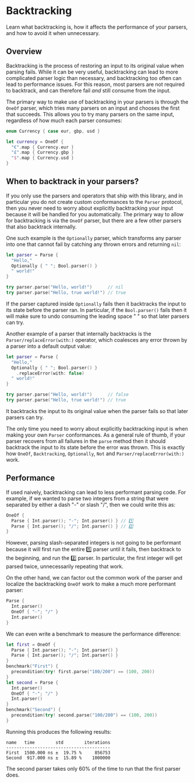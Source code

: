 # Backtracking

Learn what backtracking is, how it affects the performance of your parsers, and how to avoid it when
unnecessary.

## Overview

Backtracking is the process of restoring an input to its original value when parsing fails. While it
can be very useful, backtracking can lead to more complicated parser logic than necessary, and
backtracking too often can lead to performance issues. For this reason, most parsers are not
required to backtrack, and can therefore fail _and_ still consume from the input.

The primary way to make use of backtracking in your parsers is through the ``OneOf`` parser, which
tries many parsers on an input and chooses the first that succeeds. This allows you to try many
parsers on the same input, regardless of how much each parser consumes:

```swift
enum Currency { case eur, gbp, usd }

let currency = OneOf {
  "€".map { Currency.eur }
  "£".map { Currency.gbp }
  "$".map { Currency.usd }
}
```

## When to backtrack in your parsers?

If you only use the parsers and operators that ship with this library, and in particular you do not
create custom conformances to the ``Parser`` protocol, then you never need to worry about explicitly
backtracking your input because it will be handled for you automatically. The primary way to allow
for backtracking is via the ``OneOf`` parser, but there are a few other parsers that also backtrack
internally.

One such example is the ``Optionally`` parser, which transforms any parser into one that cannot fail
by catching any thrown errors and returning `nil`:

```swift
let parser = Parse {
  "Hello,"
  Optionally { " "; Bool.parser() }
  " world!"
}

try parser.parse("Hello, world!")      // nil
try parser.parse("Hello, true world!") // true
```

If the parser captured inside ``Optionally`` fails then it backtracks the input to its state before
the parser ran. In particular, if the `Bool.parser()` fails then it will make sure to undo
consuming the leading space " " so that later parsers can try.

Another example of a parser that internally backtracks is the ``Parser/replaceError(with:)``
operator, which coalesces any error thrown by a parser into a default output value:

```swift
let parser = Parse {
  "Hello,"
  Optionally { " "; Bool.parser() }
    .replaceError(with: false)
  " world!"
}

try parser.parse("Hello, world!")      // false
try parser.parse("Hello, true world!") // true
```

It backtracks the input to its original value when the parser fails so that later parsers can try.

The only time you need to worry about explicitly backtracking input is when making your own
``Parser`` conformances. As a general rule of thumb, if your parser recovers from all failures
in the `parse` method then it should backtrack the input to its state before the error was thrown.
This is exactly how ``OneOf``, ``Backtracking``, ``Optionally``, ``Not`` and ``Parser/replaceError(with:)`` 
work.

## Performance

If used naively, backtracking can lead to less performant parsing code. For example, if we wanted to
parse two integers from a string that were separated by either a dash "-" or slash "/", then we
could write this as:

```swift
OneOf {
  Parse { Int.parser(); "-"; Int.parser() } // 1️⃣
  Parse { Int.parser(); "/"; Int.parser() } // 2️⃣
}
```

However, parsing slash-separated integers is not going to be performant because it will first run
the entire 1️⃣ parser until it fails, then backtrack to the beginning, and run the 2️⃣ parser. In
particular, the first integer will get parsed twice, unnecessarily repeating that work.

On the  other hand, we can factor out the common work of the parser and localize the backtracking
``OneOf`` work to make a much more performant parser:

```swift
Parse {
  Int.parser()
  OneOf { "-"; "/" }
  Int.parser()
}
```

We can even write a benchmark to measure the performance difference:

```swift
let first = OneOf {
  Parse { Int.parser(); "-"; Int.parser() }
  Parse { Int.parser(); "/"; Int.parser() }
}
benchmark("First") {
  precondition(try! first.parse("100/200") == (100, 200))
}
let second = Parse {
  Int.parser()
  OneOf { "-"; "/" }
  Int.parser()
}
benchmark("Second") {
  precondition(try! second.parse("100/200") == (100, 200))
}
```

Running this produces the following results:

```
name   time        std        iterations
----------------------------------------
First  1500.000 ns ±  19.75 %     856753
Second  917.000 ns ±  15.89 %    1000000
```

The second parser takes only 60% of the time to run that the first parser does.
